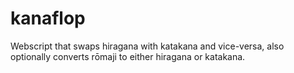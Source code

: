 kanaflop
========

Webscript that swaps hiragana with katakana and vice-versa, also optionally converts rōmaji to either hiragana or katakana.
